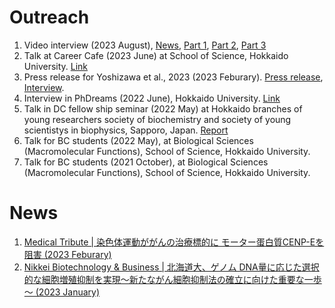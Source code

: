 Outreach
======

1. Video interview (2023 August), [News](https://life.sci.hokudai.ac.jp/fa/topic/14971), [Part 1](https://youtu.be/j4A5rCevcNQ), [Part 2](https://youtu.be/iCG-EvZCh5g), [Part 3](https://youtu.be/LLPNMBkg6KU)
1. Talk at Career Cafe (2023 June) at School of Science, Hokkaido University. [Link](https://www2.sci.hokudai.ac.jp/article/15718)
1. Press release for Yoshizawa et al., 2023 (2023 Feburary). [Press release](https://www.hokudai.ac.jp/news/pdf/230127_pr.pdf), [Interview](https://life.sci.hokudai.ac.jp/like-macromolecule/article/2057).
1. Interview in PhDreams (2022 June), Hokkaido University. [Link](https://phdiscover.jp/phd/article/1431)
1. Talk in DC fellow ship seminar (2022 May) at Hokkaido branches of young researchers society of biochemistry and society of young scientistys in biophysics, Sapporo, Japan. [Report](https://www.jstage.jst.go.jp/article/biophys/62/5/62_314/_article/-char/ja/)
1. Talk for BC students (2022 May), at Biological Sciences (Macromolecular Functions), School of Science, Hokkaido University.
1. Talk for BC students (2021 October), at Biological Sciences (Macromolecular Functions), School of Science, Hokkaido University.


News
======

1. [Medical Tribute | 染色体運動ががんの治療標的に モーター蛋白質CENP-Eを阻害 (2023 Feburary)](https://medical-tribune.co.jp/news/2023/0203555509/)
1. [Nikkei Biotechnology & Business | 北海道大、ゲノム DNA量に応じた選択的な細胞増殖抑制を実現～新たながん細胞抑制法の確立に向けた重要な一歩～ (2023 January)](https://bio.nikkeibp.co.jp/atcl/release/23/01/27/15683/)
